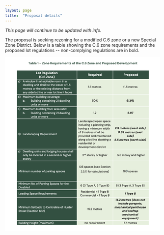 ```yaml
---
layout: page
title:  "Proposal details"
---
```

_This page will continue to be updated with info._

The proposal is seeking rezoning for a modified C.6 zone or a new Special Zone District. Below is a table showing the C.6 zone requirements and the proposed lot regulations -- non-complying regulations are in bold. 

<img src="/assets/img/zone_requirements.png" style="max-width:100%;height:auto;" alt="shadow impact study for the 17-storey building within the neighbourhood context">

